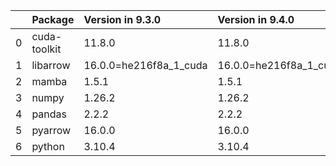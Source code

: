 <!-- markdown-link-check-disable -->

|    | Package      | Version in 9.3.0       | Version in 9.4.0       | Status   |
|---:|:-------------|:-----------------------|:-----------------------|:---------|
|  0 | cuda-toolkit | 11.8.0                 | 11.8.0                 |          |
|  1 | libarrow     | 16.0.0=he216f8a_1_cuda | 16.0.0=he216f8a_1_cuda |          |
|  2 | mamba        | 1.5.1                  | 1.5.1                  |          |
|  3 | numpy        | 1.26.2                 | 1.26.2                 |          |
|  4 | pandas       | 2.2.2                  | 2.2.2                  |          |
|  5 | pyarrow      | 16.0.0                 | 16.0.0                 |          |
|  6 | python       | 3.10.4                 | 3.10.4                 |          |